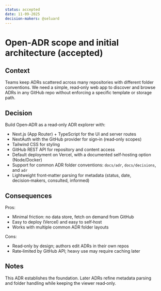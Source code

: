 ```yaml
---
status: accepted
date: 11-09-2025
decision-makers: @seluard
---
```


# Open‑ADR scope and initial architecture (accepted)

## Context

Teams keep ADRs scattered across many repositories with different folder conventions. We need a simple, read‑only web app to discover and browse ADRs in any GitHub repo without enforcing a specific template or storage path.

## Decision

Build Open‑ADR as a read‑only ADR explorer with:

- Next.js (App Router) + TypeScript for the UI and server routes
- NextAuth with the GitHub provider for sign‑in (read‑only scopes)
- Tailwind CSS for styling
- GitHub REST API for repository and content access
- Default deployment on Vercel, with a documented self‑hosting option (Node/Docker)
- Support for common ADR folder conventions: `docs/adr`, `docs/decisions`, and `adr`
- Lightweight front‑matter parsing for metadata (status, date, decision‑makers, consulted, informed)

## Consequences

Pros:

- Minimal friction: no data store, fetch on demand from GitHub
- Easy to deploy (Vercel) and easy to self‑host
- Works with multiple common ADR folder layouts

Cons:

- Read‑only by design; authors edit ADRs in their own repos
- Rate‑limited by GitHub API; heavy use may require caching later

## Notes

This ADR establishes the foundation. Later ADRs refine metadata parsing and folder handling while keeping the viewer read‑only.


